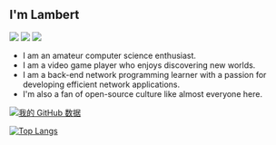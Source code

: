 ## I'm Lambert
![](https://img.shields.io/badge/main%20language-c%2B%2B-00599C?logo=c%2B%2B) ![](https://img.shields.io/badge/major-network%20programming-E95420?logo=ubuntu) ![](https://img.shields.io/badge/now%20learniing-Rust-000000?logo=rust)

- I am an amateur computer science enthusiast.
- I am a video game player who enjoys discovering new worlds.
- I am a back-end network programming learner with a passion for developing efficient network applications.
- I'm also a fan of open-source culture like almost everyone here.

[![我的 GitHub 数据](https://github-readme-stats.vercel.app/api?username=Lambert-Rao&show_icons=true)](https://github.com/Lambert-Rao)

[![Top Langs](https://github-readme-stats.vercel.app/api/top-langs/?username=lambert-rao&layout=compact&hide=c)](https://github.com/anuraghazra/github-readme-stats)
